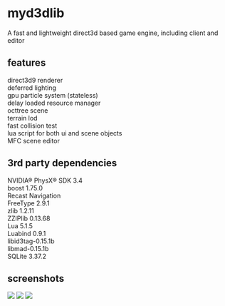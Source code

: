 myd3dlib
====
A fast and lightweight direct3d based game engine, including client and editor

features
----
direct3d9 renderer<br>
deferred lighting<br>
gpu particle system (stateless)<br>
delay loaded resource manager<br>
octtree scene<br>
terrain lod<br>
fast collision test<br>
lua script for both ui and scene objects<br>
MFC scene editor<br>

3rd party dependencies
----
NVIDIA® PhysX® SDK 3.4<br>
boost 1.75.0<br>
Recast Navigation<br>
FreeType 2.9.1<br>
zlib 1.2.11<br>
ZZIPlib 0.13.68<br>
Lua 5.1.5<br>
Luabind 0.9.1<br>
libid3tag-0.15.1b<br>
libmad-0.15.1b<br>
SQLite 3.37.2

screenshots
----
![](https://a.fsdn.com/con/app/proj/myd3dlib/screenshots/test.jpg)
![](https://a.fsdn.com/con/app/proj/myd3dlib/screenshots/test2.jpg)
![](https://a.fsdn.com/con/app/proj/myd3dlib/screenshots/test3.jpg)
